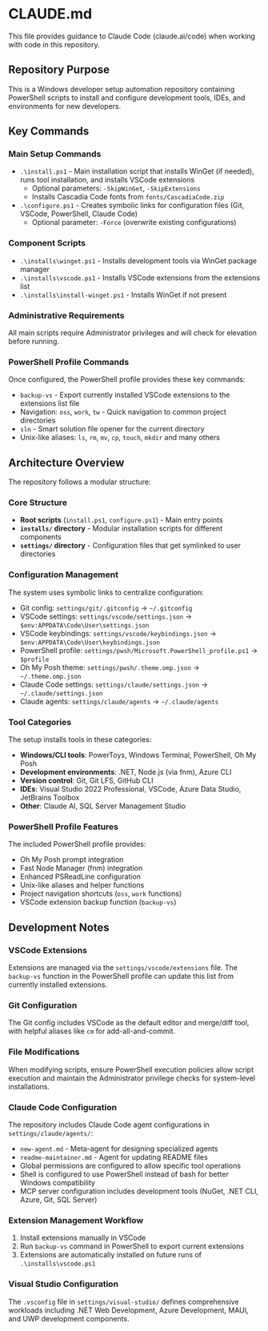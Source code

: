 # CLAUDE.md

This file provides guidance to Claude Code (claude.ai/code) when working with code in this repository.

## Repository Purpose
This is a Windows developer setup automation repository containing PowerShell scripts to install and configure development tools, IDEs, and environments for new developers.

## Key Commands

### Main Setup Commands
- `.\install.ps1` - Main installation script that installs WinGet (if needed), runs tool installation, and installs VSCode extensions
  - Optional parameters: `-SkipWinGet`, `-SkipExtensions`
  - Installs Cascadia Code fonts from `fonts/CascadiaCode.zip`
- `.\configure.ps1` - Creates symbolic links for configuration files (Git, VSCode, PowerShell, Claude Code)
  - Optional parameter: `-Force` (overwrite existing configurations)

### Component Scripts
- `.\installs\winget.ps1` - Installs development tools via WinGet package manager
- `.\installs\vscode.ps1` - Installs VSCode extensions from the extensions list
- `.\installs\install-winget.ps1` - Installs WinGet if not present

### Administrative Requirements
All main scripts require Administrator privileges and will check for elevation before running.

### PowerShell Profile Commands
Once configured, the PowerShell profile provides these key commands:
- `backup-vs` - Export currently installed VSCode extensions to the extensions list file
- Navigation: `oss`, `work`, `tw` - Quick navigation to common project directories
- `sln` - Smart solution file opener for the current directory
- Unix-like aliases: `ls`, `rm`, `mv`, `cp`, `touch`, `mkdir` and many others

## Architecture Overview

The repository follows a modular structure:

### Core Structure
- **Root scripts** (`install.ps1`, `configure.ps1`) - Main entry points
- **`installs/` directory** - Modular installation scripts for different components
- **`settings/` directory** - Configuration files that get symlinked to user directories

### Configuration Management
The system uses symbolic links to centralize configuration:
- Git config: `settings/git/.gitconfig` → `~/.gitconfig`
- VSCode settings: `settings/vscode/settings.json` → `$env:APPDATA\Code\User\settings.json`
- VSCode keybindings: `settings/vscode/keybindings.json` → `$env:APPDATA\Code\User\keybindings.json`
- PowerShell profile: `settings/pwsh/Microsoft.PowerShell_profile.ps1` → `$profile`
- Oh My Posh theme: `settings/pwsh/.theme.omp.json` → `~/.theme.omp.json`
- Claude Code settings: `settings/claude/settings.json` → `~/.claude/settings.json`
- Claude agents: `settings/claude/agents` → `~/.claude/agents`

### Tool Categories
The setup installs tools in these categories:
- **Windows/CLI tools**: PowerToys, Windows Terminal, PowerShell, Oh My Posh
- **Development environments**: .NET, Node.js (via fnm), Azure CLI
- **Version control**: Git, Git LFS, GitHub CLI
- **IDEs**: Visual Studio 2022 Professional, VSCode, Azure Data Studio, JetBrains Toolbox
- **Other**: Claude AI, SQL Server Management Studio

### PowerShell Profile Features
The included PowerShell profile provides:
- Oh My Posh prompt integration
- Fast Node Manager (fnm) integration
- Enhanced PSReadLine configuration
- Unix-like aliases and helper functions
- Project navigation shortcuts (`oss`, `work` functions)
- VSCode extension backup function (`backup-vs`)

## Development Notes

### VSCode Extensions
Extensions are managed via the `settings/vscode/extensions` file. The `backup-vs` function in the PowerShell profile can update this list from currently installed extensions.

### Git Configuration
The Git config includes VSCode as the default editor and merge/diff tool, with helpful aliases like `cm` for add-all-and-commit.

### File Modifications
When modifying scripts, ensure PowerShell execution policies allow script execution and maintain the Administrator privilege checks for system-level installations.

### Claude Code Configuration
The repository includes Claude Code agent configurations in `settings/claude/agents/`:
- `new-agent.md` - Meta-agent for designing specialized agents
- `readme-maintainer.md` - Agent for updating README files
- Global permissions are configured to allow specific tool operations
- Shell is configured to use PowerShell instead of bash for better Windows compatibility
- MCP server configuration includes development tools (NuGet, .NET CLI, Azure, Git, SQL Server)

### Extension Management Workflow
1. Install extensions manually in VSCode
2. Run `backup-vs` command in PowerShell to export current extensions
3. Extensions are automatically installed on future runs of `.\installs\vscode.ps1`

### Visual Studio Configuration
The `.vsconfig` file in `settings/visual-studio/` defines comprehensive workloads including .NET Web Development, Azure Development, MAUI, and UWP development components.